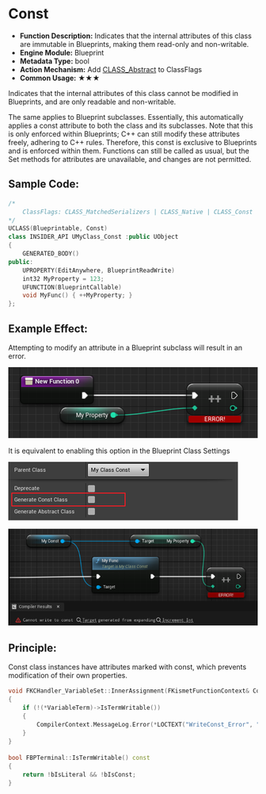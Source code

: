 # Const

- **Function Description:** Indicates that the internal attributes of this class are immutable in Blueprints, making them read-only and non-writable.
- **Engine Module:** Blueprint
- **Metadata Type:** bool
- **Action Mechanism:** Add [CLASS_Abstract](../../../../Flags/EClassFlags/CLASS_Const.md) to ClassFlags
- **Common Usage:** ★★★

Indicates that the internal attributes of this class cannot be modified in Blueprints, and are only readable and non-writable.

The same applies to Blueprint subclasses. Essentially, this automatically applies a const attribute to both the class and its subclasses. Note that this is only enforced within Blueprints; C++ can still modify these attributes freely, adhering to C++ rules. Therefore, this const is exclusive to Blueprints and is enforced within them. Functions can still be called as usual, but the Set methods for attributes are unavailable, and changes are not permitted.

## Sample Code:

```cpp
/*
	ClassFlags:	CLASS_MatchedSerializers | CLASS_Native | CLASS_Const | CLASS_RequiredAPI | CLASS_TokenStreamAssembled | CLASS_Intrinsic | CLASS_Constructed
*/
UCLASS(Blueprintable, Const)
class INSIDER_API UMyClass_Const :public UObject
{
	GENERATED_BODY()
public:
	UPROPERTY(EditAnywhere, BlueprintReadWrite)
	int32 MyProperty = 123;
	UFUNCTION(BlueprintCallable)
	void MyFunc() { ++MyProperty; }
};
```

## Example Effect:

Attempting to modify an attribute in a Blueprint subclass will result in an error.

![image](image.png)

It is equivalent to enabling this option in the Blueprint Class Settings

![image](image%201.png)

![Untitled](Untitled.png)

## Principle:

Const class instances have attributes marked with const, which prevents modification of their own properties.

```cpp
void FKCHandler_VariableSet::InnerAssignment(FKismetFunctionContext& Context, UEdGraphNode* Node, UEdGraphPin* VariablePin, UEdGraphPin* ValuePin)
{
	if (!(*VariableTerm)->IsTermWritable())
	{
		CompilerContext.MessageLog.Error(*LOCTEXT("WriteConst_Error", "Cannot write to const @@").ToString(), VariablePin);
	}
}

bool FBPTerminal::IsTermWritable() const
{
	return !bIsLiteral && !bIsConst;
}
```